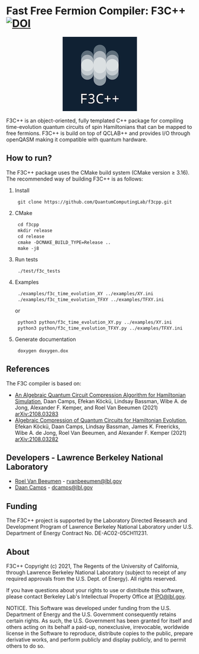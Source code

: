 # Fast Free Fermion Compiler: F3C++ [![DOI](https://zenodo.org/badge/392768480.svg)](https://zenodo.org/badge/latestdoi/392768480)

<p align="center"><img src="doc/doxygen/images/logo200x200.png?raw=true" /></p>

F3C++ is an object-oriented, fully templated C++ package for compiling
time-evolution quantum circuits of spin Hamiltonians that can be mapped to free
fermions. F3C++ is build on top of QCLAB++ and provides I/O through openQASM
making it compatible with quantum hardware.


## How to run?

The F3C++ package uses the CMake build system (CMake version ≥ 3.16).
The recommended way of building F3C++ is as follows:

1. Install

        git clone https://github.com/QuantumComputingLab/f3cpp.git

2. CMake

        cd f3cpp
        mkdir release
        cd release
        cmake -DCMAKE_BUILD_TYPE=Release ..
        make -j8

3. Run tests

        ./test/f3c_tests

4. Examples

        ./examples/f3c_time_evolution_XY ../examples/XY.ini
        ./examples/f3c_time_evolution_TFXY ../examples/TFXY.ini
   or

        python3 python/f3c_time_evolution_XY.py ../examples/XY.ini
        python3 python/f3c_time_evolution_TFXY.py ../examples/TFXY.ini

5. Generate documentation

        doxygen doxygen.dox


## References
The F3C compiler is based on:
- [An Algebraic Quantum Circuit Compression Algorithm for Hamiltonian Simulation](https://arxiv.org/abs/2108.03283),
  Daan Camps, Efekan K&ouml;ck&uuml;, Lindsay Bassman, Wibe A. de Jong,
  Alexander F. Kemper, and Roel Van Beeumen
  (2021) [arXiv:2108.03283](https://arxiv.org/abs/2108.03283)
- [Algebraic Compression of Quantum Circuits for Hamiltonian Evolution](https://arxiv.org/abs/2108.03282),
  Efekan K&ouml;ck&uuml;, Daan Camps, Lindsay Bassman, James K. Freericks,
  Wibe A. de Jong, Roel Van Beeumen, and Alexander F. Kemper
  (2021) [arXiv:2108.03282](https://arxiv.org/abs/2108.03282)


## Developers - Lawrence Berkeley National Laboratory
- [Roel Van Beeumen](http://www.roelvanbeeumen.be/) - rvanbeeumen@lbl.gov
- [Daan Camps](http://campsd.github.io/) - dcamps@lbl.gov


## Funding
The F3C++ project is supported by the Laboratory Directed Research and
Development Program of Lawrence Berkeley National Laboratory under U.S.
Department of Energy Contract No. DE-AC02-05CH11231.


## About
F3C++ Copyright (c) 2021, The Regents of the University of California,
through Lawrence Berkeley National Laboratory (subject to receipt of
any required approvals from the U.S. Dept. of Energy). All rights reserved.

If you have questions about your rights to use or distribute this software,
please contact Berkeley Lab's Intellectual Property Office at
IPO@lbl.gov.

NOTICE.  This Software was developed under funding from the U.S. Department
of Energy and the U.S. Government consequently retains certain rights. As
such, the U.S. Government has been granted for itself and others acting on
its behalf a paid-up, nonexclusive, irrevocable, worldwide license in the
Software to reproduce, distribute copies to the public, prepare derivative
works, and perform publicly and display publicly, and to permit others to do so.
